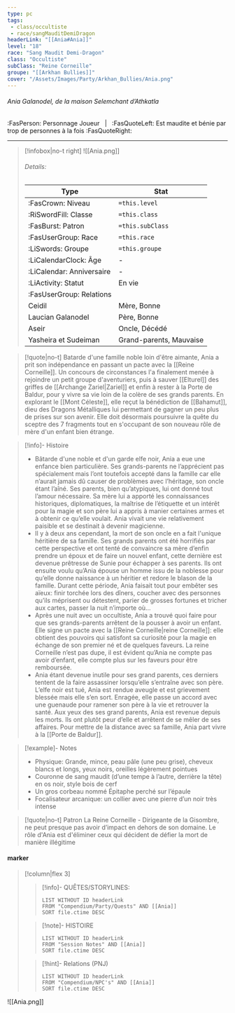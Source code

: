 ```yaml
---
type: pc
tags:
 - class/occultiste
 - race/sangMauditDemiDragon
headerLink: "[[Ania#Ania]]"
level: "18"
race: "Sang Maudit Demi-Dragon"
class: "Occultiste"
subClass: "Reine Corneille"
groupe: "[[Arkhan Bullies]]"
cover: "/Assets/Images/Party/Arkhan_Bullies/Ania.png"
---
```


###### Ania Galanodel, de la maison Selemchant d’Athkatla
:FasPerson: Personnage Joueur &nbsp; | &nbsp; :FasQuoteLeft: Est maudite et bénie par trop de personnes à la fois :FasQuoteRight:
___
> [!infobox|no-t right]
> ![[Ania.png]]
> ###### Details:
> | Type | Stat |
> | ---- | ---- |
> | :FasCrown: Niveau   | `=this.level` |
> | :RiSwordFill: Classe |  `=this.class`|
> | :FasBurst: Patron |  `=this.subClass`|
> |  :FasUserGroup: Race |  `=this.race`|
> |  :LiSwords: Groupe |  `=this.groupe`|
> |  :LiCalendarClock: Âge | - |
> |  :LiCalendar: Anniversaire | - |
> | :LiActivity: Statut | En vie |
> | :FasUserGroup: Relations|  |
> | Ceidil | Mère, Bonne |
> | Laucian Galanodel | Père, Bonne |
> | Aseir | Oncle, Décédé |
> | Yasheira et Sudeiman | Grand-parents, Mauvaise | 

> [!quote|no-t]
> Batarde d'une famille noble loin d'être aimante, Ania a prit son indépendance en passant un pacte avec la [[Reine Corneille]]. Un concours de circonstances l'a finalement menée à rejoindre un petit groupe d'aventuriers, puis à sauver [[Elturel]] des griffes de [[Archange Zariel|Zariel]] et enfin à rester à la Porte de Baldur, pour y vivre sa vie loin de la colère de ses grands parents. En explorant le [[Mont Céleste]], elle reçut la bénédiction de [[Bahamut]], dieu des Dragons Métalliques lui permettant de gagner un peu plus de prises sur son avenir. Elle doit désormais poursuivre la quête du sceptre des 7 fragments tout en s'occupant de son nouveau rôle de mère d'un enfant bien étrange.


> [!info]- Histoire
> - Bâtarde d'une noble et d'un garde elfe noir, Ania a eue une enfance bien particulière. Ses grands-parents ne l’apprécient pas spécialement mais l’ont toutefois accepté dans la famille car elle n’aurait jamais dû causer de problèmes avec l’héritage, son oncle étant l’aîné. Ses parents, bien qu’atypiques, lui ont donné tout l’amour nécessaire. Sa mère lui a apporté les connaissances historiques, diplomatiques, la maîtrise de l’étiquette et un intérêt pour la magie et son père lui a appris à manier certaines armes et à obtenir ce qu’elle voulait. Ania vivait une vie relativement paisible et se destinait à devenir magicienne. 
> - Il y à deux ans cependant, la mort de son oncle en a fait l'unique héritière de sa famille. Ses grands parents ont été horrifiés par cette perspective et ont tenté de convaincre sa mère d’enfin prendre un époux et de faire un nouvel enfant, cette dernière est devenue prêtresse de Sunie pour échapper à ses parents. Ils ont ensuite voulu qu’Ania épouse un homme issu de la noblesse pour qu’elle donne naissance à un héritier et redore le blason de la famille. Durant cette période, Ania faisait tout pour embêter ses aïeux: finir torchée lors des dîners, coucher avec des personnes qu’ils méprisent ou détestent, parier de grosses fortunes et tricher aux cartes, passer la nuit n’importe où… 
> - Après une nuit avec un occultiste, Ania a trouvé quoi faire pour que ses grands-parents arrêtent de la pousser à avoir un enfant. Elle signe un pacte avec la [[Reine Corneille|reine Corneille]]: elle obtient des pouvoirs qui satisfont sa curiosité pour la magie en échange de son premier né et de quelques faveurs. La reine Corneille n’est pas dupe, il est évident qu’Ania ne compte pas avoir d’enfant, elle compte plus sur les faveurs pour être remboursée. 
> - Ania étant devenue inutile pour ses grand parents, ces derniers tentent de la faire assassiner lorsqu’elle s’entraîne avec son père.  L’elfe noir est tué, Ania est rendue aveugle et est grievement blessée mais elle s’en sort. Enragée, elle passe un accord avec une guenaude pour ramener son père à la vie et retrouver la santé. Aux yeux des ses grand parents, Ania est revenue depuis les morts. Ils ont plutôt peur d’elle et arrêtent de se mêler de ses affaires. Pour mettre de la distance avec sa famille, Ania part vivre à la [[Porte de Baldur]].

> [!example]- Notes
> - Physique: Grande, mince, peau pâle (une peu grise), cheveux blancs et longs, yeux noirs, oreilles légèrement pointues
> - Couronne de sang maudit (d’une tempe à l’autre, derrière la tête) en os noir, style bois de cerf
> - Un gros corbeau nommé Épitaphe perché sur l’épaule
> - Focalisateur arcanique: un collier avec une pierre d’un noir très intense

> [!quote|no-t] Patron
> La Reine Corneille - Dirigeante de la Gisombre, ne peut presque pas avoir d’impact en dehors de son domaine. Le rôle d'Ania est d'éliminer ceux qui décident de défier la mort de manière illégitime
 
#### marker
> [!column|flex 3]
>> [!info]- QUÊTES/STORYLINES:
>>```dataview
>>LIST WITHOUT ID headerLink
>>FROM "Compendium/Party/Quests" AND [[Ania]]
>>SORT file.ctime DESC
>
>>[!note]- HISTOIRE
>>```dataview
>>LIST WITHOUT ID headerLink
>>FROM "Session Notes" AND [[Ania]]
>>SORT file.ctime DESC
>
>>[!hint]- Relations (PNJ)
>>```dataview
>>LIST WITHOUT ID headerLink
>>FROM "Compendium/NPC's" AND [[Ania]]
>>SORT file.ctime DESC

![[Ania.png]]